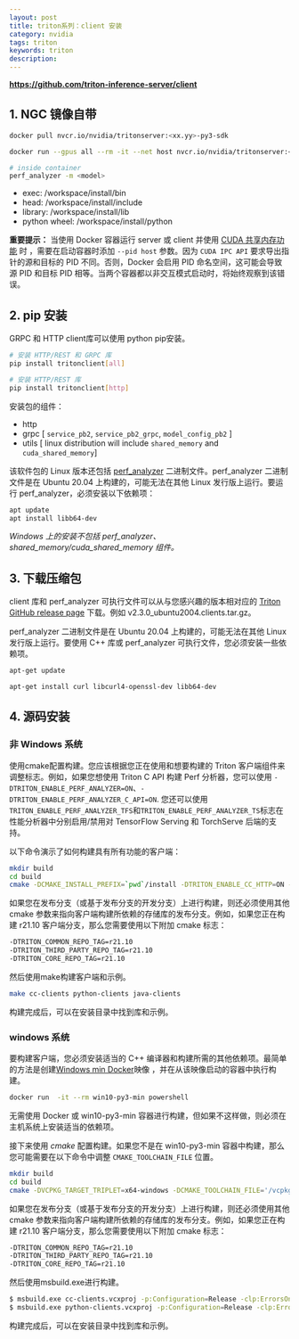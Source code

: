```yaml
---
layout: post
title: triton系列：client 安装
category: nvidia
tags: triton
keywords: triton
description:
---
```


**https://github.com/triton-inference-server/client**

## 1. NGC 镜像自带

```bash
docker pull nvcr.io/nvidia/tritonserver:<xx.yy>-py3-sdk

docker run --gpus all --rm -it --net host nvcr.io/nvidia/tritonserver:<xx.yy>-py3-sdk

# inside container
perf_analyzer -m <model>
```

- exec: /workspace/install/bin
- head: /workspace/install/include
- library: /workspace/install/lib
- python wheel: /workspace/install/python

**重要提示：** 当使用 Docker 容器运行 server 或 client 并使用 [CUDA 共享内存功能](https://github.com/triton-inference-server/server/blob/main/docs/protocol/extension_shared_memory.md#cuda-shared-memory) 时 ，需要在启动容器时添加 `--pid host` 参数。因为 `CUDA IPC API` 要求导出指针的源和目标的 PID 不同。否则，Docker 会启用 PID 命名空间，这可能会导致源 PID 和目标 PID 相等。当两个容器都以非交互模式启动时，将始终观察到该错误。

## 2. pip 安装

GRPC 和 HTTP client库可以使用 python pip安装。

```bash
# 安装 HTTP/REST 和 GRPC 库
pip install tritonclient[all]

# 安装 HTTP/REST 库
pip install tritonclient[http]
```

安装包的组件：

- http
- grpc [ `service_pb2`, `service_pb2_grpc`, `model_config_pb2` ]
- utils [ linux distribution will include `shared_memory` and `cuda_shared_memory`]

该软件包的 Linux 版本还包括 [perf_analyzer](https://github.com/triton-inference-server/client/blob/main/src/c++/perf_analyzer/README.md) 二进制文件。perf_analyzer 二进制文件是在 Ubuntu 20.04 上构建的，可能无法在其他 Linux 发行版上运行。要运行 perf_analyzer，必须安装以下依赖项：

```bash
apt update
apt install libb64-dev
```

*Windows 上的安装不包括 perf_analyzer、shared_memory/cuda_shared_memory 组件。*

## 3. 下载压缩包

client 库和 perf_analyzer 可执行文件可以从与您感兴趣的版本相对应的 [Triton GitHub release page](https://github.com/triton-inference-server/server/releases) 下载。例如 v2.3.0_ubuntu2004.clients.tar.gz。

perf_analyzer 二进制文件是在 Ubuntu 20.04 上构建的，可能无法在其他 Linux 发行版上运行。要使用 C++ 库或 perf_analyzer 可执行文件，您必须安装一些依赖项。

```bash
apt-get update

apt-get install curl libcurl4-openssl-dev libb64-dev
```

## 4. 源码安装

### 非 Windows 系统

使用cmake配置构建。您应该根据您正在使用和想要构建的 Triton 客户端组件来调整标志。例如，如果您想使用 Triton C API 构建 Perf 分析器，您可以使用 `-DTRITON_ENABLE_PERF_ANALYZER=ON`、`-DTRITON_ENABLE_PERF_ANALYZER_C_API=ON`. 您还可以使用`TRITON_ENABLE_PERF_ANALYZER_TFS`和`TRITON_ENABLE_PERF_ANALYZER_TS`标志在性能分析器中分别启用/禁用对 TensorFlow Serving 和 TorchServe 后端的支持。

以下命令演示了如何构建具有所有功能的客户端：

```bash
mkdir build
cd build
cmake -DCMAKE_INSTALL_PREFIX=`pwd`/install -DTRITON_ENABLE_CC_HTTP=ON -DTRITON_ENABLE_CC_GRPC=ON -DTRITON_ENABLE_PERF_ANALYZER=ON -DTRITON_ENABLE_PERF_ANALYZER_C_API=ON -DTRITON_ENABLE_PERF_ANALYZER_TFS=ON -DTRITON_ENABLE_PERF_ANALYZER_TS=ON -DTRITON_ENABLE_PYTHON_HTTP=ON -DTRITON_ENABLE_PYTHON_GRPC=ON -DTRITON_ENABLE_JAVA_HTTP=ON -DTRITON_ENABLE_GPU=ON -DTRITON_ENABLE_EXAMPLES=ON -DTRITON_ENABLE_TESTS=ON ..
```

如果您在发布分支（或基于发布分支的开发分支）上进行构建，则还必须使用其他 cmake 参数来指向客户端构建所依赖的存储库的发布分支。例如，如果您正在构建 r21.10 客户端分支，那么您需要使用以下附加 cmake 标志：

```bash
-DTRITON_COMMON_REPO_TAG=r21.10
-DTRITON_THIRD_PARTY_REPO_TAG=r21.10
-DTRITON_CORE_REPO_TAG=r21.10
```

然后使用make构建客户端和示例。

```bash
make cc-clients python-clients java-clients
```

构建完成后，可以在安装目录中找到库和示例。

### windows 系统

要构建客户端，您必须安装适当的 C++ 编译器和构建所需的其他依赖项。最简单的方法是创建[Windows min Docker](https://github.com/triton-inference-server/server/blob/main/docs/customization_guide/build.md#windows-10-min-container)映像 ，并在从该映像启动的容器中执行构建。

```bash
docker run  -it --rm win10-py3-min powershell
```

无需使用 Docker 或 win10-py3-min 容器进行构建，但如果不这样做，则必须在主机系统上安装适当的依赖项。

接下来使用 *cmake* 配置构建。如果您不是在 win10-py3-min 容器中构建，那么您可能需要在以下命令中调整 `CMAKE_TOOLCHAIN_FILE` 位置。

```bash
mkdir build
cd build
cmake -DVCPKG_TARGET_TRIPLET=x64-windows -DCMAKE_TOOLCHAIN_FILE='/vcpkg/scripts/buildsystems/vcpkg.cmake' -DCMAKE_INSTALL_PREFIX=install -DTRITON_ENABLE_CC_GRPC=ON -DTRITON_ENABLE_PYTHON_GRPC=ON -DTRITON_ENABLE_GPU=OFF -DTRITON_ENABLE_EXAMPLES=ON -DTRITON_ENABLE_TESTS=ON ..
```

如果您在发布分支（或基于发布分支的开发分支）上进行构建，则还必须使用其他 cmake 参数来指向客户端构建所依赖的存储库的发布分支。例如，如果您正在构建 r21.10 客户端分支，那么您需要使用以下附加 cmake 标志：

```bash
-DTRITON_COMMON_REPO_TAG=r21.10
-DTRITON_THIRD_PARTY_REPO_TAG=r21.10
-DTRITON_CORE_REPO_TAG=r21.10
```

然后使用msbuild.exe进行构建。

```bash
$ msbuild.exe cc-clients.vcxproj -p:Configuration=Release -clp:ErrorsOnly
$ msbuild.exe python-clients.vcxproj -p:Configuration=Release -clp:ErrorsOnly
```

构建完成后，可以在安装目录中找到库和示例。

